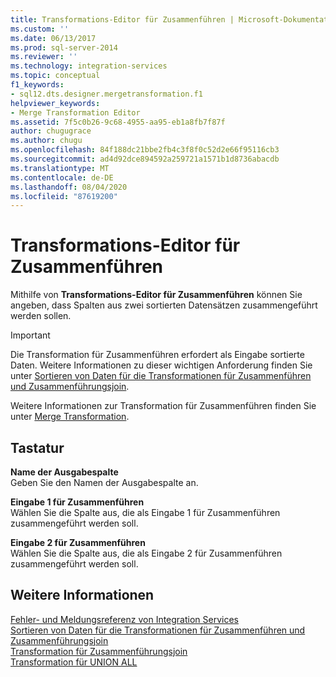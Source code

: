 ```yaml
---
title: Transformations-Editor für Zusammenführen | Microsoft-Dokumentation
ms.custom: ''
ms.date: 06/13/2017
ms.prod: sql-server-2014
ms.reviewer: ''
ms.technology: integration-services
ms.topic: conceptual
f1_keywords:
- sql12.dts.designer.mergetransformation.f1
helpviewer_keywords:
- Merge Transformation Editor
ms.assetid: 7f5c0b26-9c68-4955-aa95-eb1a8fb7f87f
author: chugugrace
ms.author: chugu
ms.openlocfilehash: 84f188dc21bbe2fb4c3f8f0c52d2e66f95116cb3
ms.sourcegitcommit: ad4d92dce894592a259721a1571b1d8736abacdb
ms.translationtype: MT
ms.contentlocale: de-DE
ms.lasthandoff: 08/04/2020
ms.locfileid: "87619200"
---
```

# <a name="merge-transformation-editor"></a>Transformations-Editor für Zusammenführen
  Mithilfe von **Transformations-Editor für Zusammenführen** können Sie angeben, dass Spalten aus zwei sortierten Datensätzen zusammengeführt werden sollen.  
  
> [!IMPORTANT]  
>  Die Transformation für Zusammenführen erfordert als Eingabe sortierte Daten. Weitere Informationen zu dieser wichtigen Anforderung finden Sie unter [Sortieren von Daten für die Transformationen für Zusammenführen und Zusammenführungsjoin](data-flow/transformations/sort-data-for-the-merge-and-merge-join-transformations.md).  
  
 Weitere Informationen zur Transformation für Zusammenführen finden Sie unter [Merge Transformation](data-flow/transformations/merge-transformation.md).  
  
## <a name="options"></a>Tastatur  
 **Name der Ausgabespalte**  
 Geben Sie den Namen der Ausgabespalte an.  
  
 **Eingabe 1 für Zusammenführen**  
 Wählen Sie die Spalte aus, die als Eingabe 1 für Zusammenführen zusammengeführt werden soll.  
  
 **Eingabe 2 für Zusammenführen**  
 Wählen Sie die Spalte aus, die als Eingabe 2 für Zusammenführen zusammengeführt werden soll.  
  
## <a name="see-also"></a>Weitere Informationen  
 [Fehler- und Meldungsreferenz von Integration Services](../../2014/integration-services/integration-services-error-and-message-reference.md)   
 [Sortieren von Daten für die Transformationen für Zusammenführen und Zusammenführungsjoin](data-flow/transformations/sort-data-for-the-merge-and-merge-join-transformations.md)   
 [Transformation für Zusammenführungsjoin](data-flow/transformations/merge-join-transformation.md)   
 [Transformation für UNION ALL](data-flow/transformations/union-all-transformation.md)  
  
  
